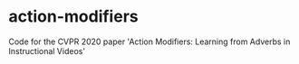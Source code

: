 # action-modifiers
Code for the CVPR 2020 paper 'Action Modifiers: Learning from Adverbs in Instructional Videos'
